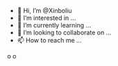 - 👋 Hi, I’m @Xinboliu
- 👀 I’m interested in ...
- 🌱 I’m currently learning ...
- 💞️ I’m looking to collaborate on ...
- 📫 How to reach me ...

<!---
Xinboliu/Xinboliu is a ✨ special ✨ repository because its `README.md` (this file) appears on your GitHub profile.
You can click the Preview link to take a look at your changes.
--->
o o 
